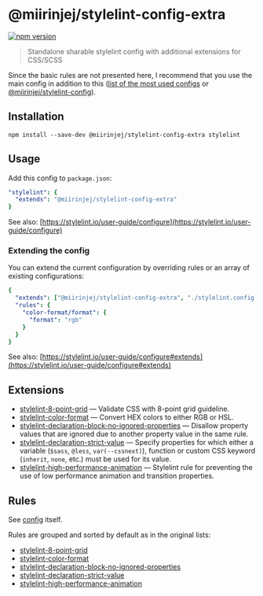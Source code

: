 # @miirinjej/stylelint-config-extra

[![npm version](https://img.shields.io/npm/v/@miirinjej/stylelint-config-extra.svg)](https://www.npmjs.org/package/@miirinjej/stylelint-config-extra)

> Standalone sharable stylelint config with additional extensions for CSS/SCSS

Since the basic rules are not presented here, I recommend that you use the main config in addition to this
([list of the most used configs](https://github.com/stylelint/awesome-stylelint#configs)
or [@miirinjej/stylelint-config](https://github.com/miirinjej/stylelint-config)).

## Installation

```
npm install --save-dev @miirinjej/stylelint-config-extra stylelint
```

## Usage

Add this config to `package.json`:

```yaml
"stylelint": {
  "extends": "@miirinjej/stylelint-config-extra"
}
```

See also: [https://stylelint.io/user-guide/configure](https://stylelint.io/user-guide/configure)

### Extending the config

You can extend the current configuration by overriding rules or an array of existing configurations:

```yaml
{
  "extends": ["@miirinjej/stylelint-config-extra", "./stylelint.config.js"],
  "rules": {
    "color-format/format": {
      "format": "rgb"
    }
  }
}
```

See also: [https://stylelint.io/user-guide/configure#extends](https://stylelint.io/user-guide/configure#extends)

## Extensions

- [stylelint-8-point-grid](https://github.com/darwintantuco/stylelint-8-point-grid)
  — Validate CSS with 8-point grid guideline.
- [stylelint-color-format](https://github.com/filipekiss/stylelint-color-format)
  — Convert HEX colors to either RGB or HSL.
- [stylelint-declaration-block-no-ignored-properties](https://github.com/kristerkari/stylelint-declaration-block-no-ignored-properties)
  — Disallow property values that are ignored due to another property value in the same rule.
- [stylelint-declaration-strict-value](https://github.com/AndyOGo/stylelint-declaration-strict-value)
  — Specify properties for which either a variable (`$sass`, `@less`, `var(--cssnext)`), function or custom CSS keyword
  (`inherit`, `none`, etc.) must be used for its value.
- [stylelint-high-performance-animation](https://github.com/kristerkari/stylelint-high-performance-animation)
  — Stylelint rule for preventing the use of low performance animation and transition properties.

## Rules

See [config](https://github.com/miirinjej/stylelint-config-extra/blob/master/index.js) itself.

Rules are grouped and sorted by default as in the original lists:

- [stylelint-8-point-grid](https://github.com/darwintantuco/stylelint-8-point-grid#extending-the-config)
- [stylelint-color-format](https://github.com/filipekiss/stylelint-color-format#configuration-1)
- [stylelint-declaration-block-no-ignored-properties](https://github.com/kristerkari/stylelint-declaration-block-no-ignored-properties#usage)
- [stylelint-declaration-strict-value](https://github.com/AndyOGo/stylelint-declaration-strict-value#primary-options)
- [stylelint-high-performance-animation](https://github.com/kristerkari/stylelint-high-performance-animation#options)
